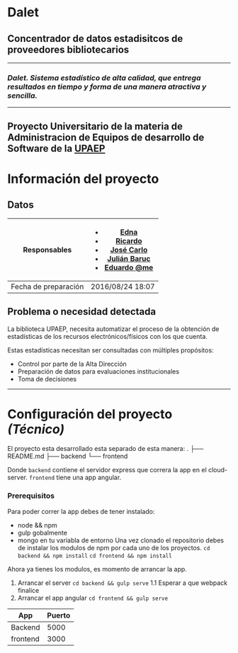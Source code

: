 # Dalet
## **Concentrador de datos estadisitcos de proveedores bibliotecarios**
--------------------------

### *Dalet. Sistema estadístico de alta calidad, que entrega resultados en tiempo y forma de una manera atractiva y sencilla.*
----------------------------------------

Proyecto Universitario de la materia de **Administracion de Equipos de desarrollo de Software**
de la [UPAEP](www.upaep.mx)
-----------------------------------

# Información del proyecto
## Datos
Responsables | <ul><li>[Edna]()</li><li>[Ricardo](https://github.com/ricardo-sosa-alvarado)</li><li>[José Carlo](https://github.com/jcguha)</li><li>[Julián Baruc]()</li><li>[Eduardo @me](https://github.com/eduardosanzb)</li></ul>
----- | ------
Fecha de preparación | 2016/08/24 18:07

## Problema o necesidad detectada
La biblioteca UPAEP, necesita automatizar el proceso de la obtención de estadísticas de los recursos electrónicos/físicos con los que cuenta.

Estas estadísticas necesitan ser consultadas con múltiples propósitos:
* Control por parte de la Alta Dirección
* Preparación de datos para evaluaciones institucionales
* Toma de decisiones

-------------------------------
# Configuración del proyecto *(Técnico)*
El proyecto esta desarrollado esta separado de esta manera:
.
├── README.md
├── backend
└── frontend

Donde `backend` contiene el servidor express que correra la app en el cloud-server.
`frontend` tiene una app angular.

### Prerequisitos
Para poder correr la app debes de tener instalado:
* node && npm
* gulp gobalmente
* mongo en tu variabla de entorno
 Una vez clonado el repositorio debes de instalar los modulos de npm por cada uno de los proyectos.
`cd backend && npm install`
`cd frontend && npm install`

Ahora ya tienes los modulos, es momento de arrancar la app.
1. Arrancar el server `cd backend && gulp serve`
    1.1 Esperar a que webpack finalice
2. Arrancar el app angular `cd frontend && gulp serve`

App | Puerto
--- | ---
Backend | 5000
frontend | 3000
